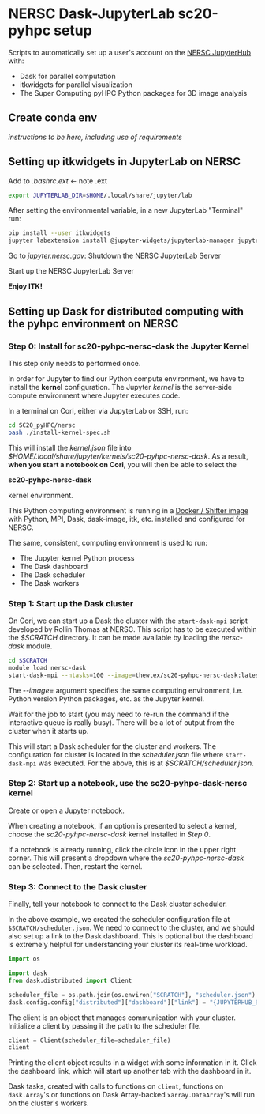 # NERSC Dask-JupyterLab sc20-pyhpc setup

Scripts to automatically set up a user's account on the [NERSC
JupyterHub](https://docs.nersc.gov/services/jupyter/) with:

- Dask for parallel computation
- itkwidgets for parallel visualization
- The Super Computing pyHPC Python packages for 3D image analysis

## Create conda env

*instructions to be here, including use of requirements*

## Setting up itkwidgets in JupyterLab on NERSC

Add to *.bashrc.ext* <- note .ext

```sh
export JUPYTERLAB_DIR=$HOME/.local/share/jupyter/lab
```
After setting the environmental variable, in a new JupyterLab "Terminal" run:

```sh
pip install --user itkwidgets
jupyter labextension install @jupyter-widgets/jupyterlab-manager jupyter-matplotlib jupyterlab-datawidgets itkwidgets@0.32.0 dask-labextension
```

Go to *jupyter.nersc.gov*: Shutdown the NERSC JupyterLab Server

Start up the NERSC JupyterLab Server

**Enjoy ITK!**

## Setting up Dask for distributed computing with the pyhpc environment on NERSC

### Step 0: Install for sc20-pyhpc-nersc-dask the Jupyter Kernel

This step only needs to performed once.

In order for Jupyter to find our Python compute environment, we have to
install the **kernel** configuration. The Jupyter *kernel* is the server-side
compute environment where Jupyter executes code.

In a terminal on Cori, either via JupyterLab or SSH, run:

```sh
cd SC20_pyHPC/nersc
bash ./install-kernel-spec.sh
```

This will install the *kernel.json* file into
*$HOME/.local/share/jupyter/kernels/sc20-pyhpc-nersc-dask*.
As a result, **when you start a notebook on Cori**, you will then be able
to select the

  **sc20-pyhpc-nersc-dask**

kernel environment.

This Python computing environment is running in a
[Docker / Shifter image](https://docs.nersc.gov/development/shifter/overview/)
with Python, MPI, Dask, dask-image, itk, etc. installed and configured for NERSC.

The same, consistent, computing environment is used to run:

- The Jupyter kernel Python process
- The Dask dashboard
- The Dask scheduler
- The Dask workers

### Step 1: Start up the Dask cluster

On Cori, we can start up a Dask the cluster with the `start-dask-mpi` script
developed by Rollin Thomas at NERSC. This script has to be executed within the
*$SCRATCH* directory. It can be made available by loading the *nersc-dask*
module.

```sh
cd $SCRATCH
module load nersc-dask
start-dask-mpi --ntasks=100 --image=thewtex/sc20-pyhpc-nersc-dask:latest
```

The *--image=* argument specifies the same computing environment, i.e. Python
version Python packages, etc. as the Jupyter kernel.

Wait for the job to start (you may need to re-run the command if the interactive queue is really busy).
There will be a lot of output from the cluster when it starts up.

This will start a Dask scheduler for the cluster and workers. The
configuration for cluster is located in the *scheduler.json* file where
`start-dask-mpi` was executed. For the above, this is at *$SCRATCH/scheduler.json*.

### Step 2: Start up a notebook, use the sc20-pyhpc-dask-nersc kernel

Create or open a Jupyter notebook.

When creating a notebook, if an option is presented to select a kernel, choose
the *sc20-pyhpc-nersc-dask* kernel installed in *Step 0*.

If a notebook is already running, click the circle icon in the upper right
corner. This will present a dropdown where the *sc20-pyhpc-nersc-dask* can be
selected. Then, restart the kernel.

### Step 3: Connect to the Dask cluster

Finally, tell your  notebook to connect to the Dask cluster scheduler.

In the above example, we created the scheduler configuration file at `$SCRATCH/scheduler.json`. We need to connect to the cluster,
and we should also set up a link to the Dask dashboard.
This is optional but the dashboard is extremely helpful for understanding your cluster its real-time workload.

```python
import os

import dask
from dask.distributed import Client

scheduler_file = os.path.join(os.environ["SCRATCH"], "scheduler.json")
dask.config.config["distributed"]["dashboard"]["link"] = "{JUPYTERHUB_SERVICE_PREFIX}proxy/{host}:{port}/status"
```

The client is an object that manages communication with your cluster.
Initialize a client by passing it the path to the scheduler file.

```python
client = Client(scheduler_file=scheduler_file)
client
```

Printing the client object results in a widget with some information in it.
Click the dashboard link, which will start up another tab with the dashboard in it.

Dask tasks, created with calls to functions on `client`, functions on
`dask.Array`'s or functions on Dask Array-backed `xarray.DataArray`'s will run
on the cluster's workers.

